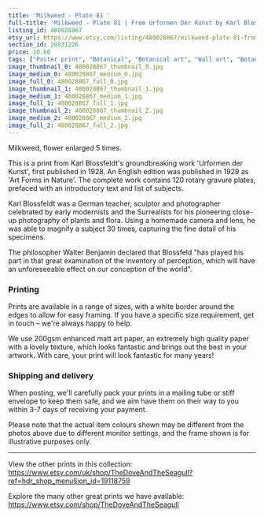 ```yaml
---
title: 'Milkweed - Plate 81 '
full-title: 'Milkweed - Plate 81 | From Urformen Der Kunst by Karl Blossfeldt | Vintage botanical photographic print'
listing_id: 480028867
etsy_url: https://www.etsy.com/listing/480028867/milkweed-plate-81-from-urformen-der?utm_source=site&utm_medium=api&utm_campaign=api
section_id: 28031226
price: 10.60
tags: ["Poster print", "Botanical", "Botanical art", "Wall art", "Botanical poster", "Photograph", "Vintage", "Black and white", "Sepia", "Minimal", "Fern", "High quality print", "Urformen der Kunst"]
image_thumbnail_0: 480028867_thumbnail_0.jpg
image_medium_0: 480028867_medium_0.jpg
image_full_0: 480028867_full_0.jpg
image_thumbnail_1: 480028867_thumbnail_1.jpg
image_medium_1: 480028867_medium_1.jpg
image_full_1: 480028867_full_1.jpg
image_thumbnail_2: 480028867_thumbnail_2.jpg
image_medium_2: 480028867_medium_2.jpg
image_full_2: 480028867_full_2.jpg
---
```

Milkweed, flower enlarged 5 times.

This is a print from Karl Blossfeldt&#39;s groundbreaking work &#39;Urformen der Kunst&#39;, first published in 1928. An English edition was published in 1929 as &#39;Art Forms in Nature&#39;. The complete work contains 120 rotary gravure plates, prefaced with an introductory text and list of subjects.

Karl Blossfeldt was a German teacher, sculptor and photographer celebrated by early modernists and the Surrealists for his pioneering close-up photography of plants and flora. Using a homemade camera and lens, he was able to magnify a subject 30 times, capturing the fine detail of his specimens.

The philosopher Walter Benjamin declared that Blossfeld &quot;has played his part in that great examination of the inventory of perception, which will have an unforeseeable effect on our conception of the world&quot;. 

### Printing

Prints are available in a range of sizes, with a white border around the edges to allow for easy framing. If you have a specific size requirement, get in touch – we&#39;re always happy to help.

We use 200gsm enhanced matt art paper, an extremely high quality paper with a lovely texture, which looks fantastic and brings out the best in your artwork. With care, your print will look fantastic for many years!

### Shipping and delivery

When posting, we&#39;ll carefully pack your prints in a mailing tube or stiff envelope to keep them safe, and we aim have them on their way to you within 3-7 days of receiving your payment.

Please note that the actual item colours shown may be different from the photos above due to different monitor settings, and the frame shown is for illustrative purposes only.

---

View the other prints in this collection: https://www.etsy.com/uk/shop/TheDoveAndTheSeagull?ref=hdr_shop_menu§ion_id=19118759

Explore the many other great prints we have available: https://www.etsy.com/shop/TheDoveAndTheSeagull
